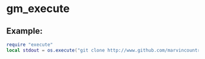 gm_execute
===========

Example:
-----------
```lua
require "execute"
local stdout = os.execute("git clone http://www.github.com/marvincountryman/gm_execute.git")
```